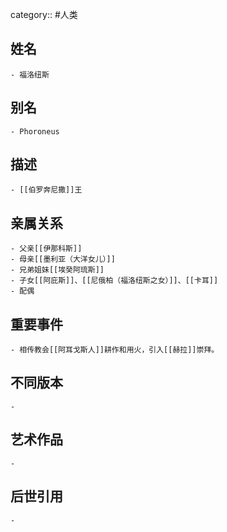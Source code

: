 category:: #人类
## 姓名
	- 福洛纽斯
## 别名
	- Phoroneus
## 描述
	- [[伯罗奔尼撒]]王
## 亲属关系
	- 父亲[[伊那科斯]]
	- 母亲[[墨利亚（大洋女儿）]]
	- 兄弟姐妹[[埃癸阿琉斯]]
	- 子女[[阿庇斯]]、[[尼俄柏（福洛纽斯之女）]]、[[卡耳]]
	- 配偶
## 重要事件
	- 相传教会[[阿耳戈斯人]]耕作和用火，引入[[赫拉]]崇拜。
## 不同版本
	-
## 艺术作品
	-
## 后世引用
	-
